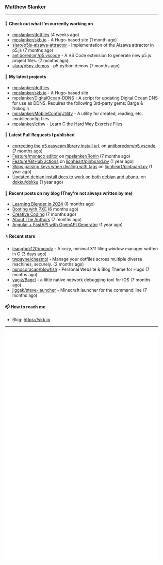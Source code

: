 ### Matthew Slanker
---
#### 👷 Check out what I'm currently working on

- [mpslanker/dotfiles](https://github.com/mpslanker/dotfiles) (4 weeks ago)
- [mpslanker/skb.io](https://github.com/mpslanker/skb.io) - A Hugo-based site (1 month ago)
- [slaro/p5js-aizawa-attractor](https://github.com/slaro/p5js-aizawa-attractor) - Implementation of the Aizawa attractor in p5.js (7 months ago)
- [antiboredom/p5.vscode](https://github.com/antiboredom/p5.vscode) - A VS Code extension to generate new p5.js project files. (7 months ago)
- [slaro/p5py-demos](https://github.com/slaro/p5py-demos) - p5 python demos (7 months ago)

#### 🌱 My latest projects

- [mpslanker/dotfiles](https://github.com/mpslanker/dotfiles)
- [mpslanker/skb.io](https://github.com/mpslanker/skb.io) - A Hugo-based site
- [mpslanker/DigitalOcean-DDNS](https://github.com/mpslanker/DigitalOcean-DDNS) - A script for updating Digital Ocean DNS for use as DDNS.  Requires the following 3rd-party gems: Barge &amp; Nokogiri
- [mpslanker/MobileConfigUtility](https://github.com/mpslanker/MobileConfigUtility) - A utility for created, reading, etc. .mobileconfig files.
- [mpslanker/lcthw](https://github.com/mpslanker/lcthw) - Learn C the Hard Way Exercise Files

#### 🔨 Latest Pull Requests I published

- [correcting the p5.easycam library install url.](https://github.com/antiboredom/p5.vscode/pull/62) on [antiboredom/p5.vscode](https://github.com/antiboredom/p5.vscode) (7 months ago)
- [Feature/monaco editor](https://github.com/mpslanker/Ronin/pull/1) on [mpslanker/Ronin](https://github.com/mpslanker/Ronin) (7 months ago)
- [Feature/GitHub actions](https://github.com/lionheart/pinboard.py/pull/30) on [lionheart/pinboard.py](https://github.com/lionheart/pinboard.py) (1 year ago)
- [Skips parsing keys when dealing with tags](https://github.com/lionheart/pinboard.py/pull/28) on [lionheart/pinboard.py](https://github.com/lionheart/pinboard.py) (1 year ago)
- [Updated debian install docs to work on both debian and ubuntu](https://github.com/dokku/dokku/pull/5658) on [dokku/dokku](https://github.com/dokku/dokku) (1 year ago)

#### 📜 Recent posts on my blog (They're not always written by me) 

- [Learning Blender in 2024](https://skb.io/posts/blender-getting-started/) (6 months ago)
- [Booting with PXE](https://skb.io/posts/booting-with-pxe/) (6 months ago)
- [Creative Coding](https://skb.io/posts/generative-art/) (7 months ago)
- [About The Authors](https://skb.io/about/) (7 months ago)
- [Angular &#43; FastAPI with OpenAPI Generator](https://skb.io/posts/ng&#43;fastapi/) (1 year ago)

#### ⭐ Recent stars

- [leanghok120/moody](https://github.com/leanghok120/moody) - A cozy, minimal X11 tiling window manager written in C (3 days ago)
- [twpayne/chezmoi](https://github.com/twpayne/chezmoi) - Manage your dotfiles across multiple diverse machines, securely. (2 months ago)
- [nunocoracao/blowfish](https://github.com/nunocoracao/blowfish) - Personal Website &amp; Blog Theme for Hugo (7 months ago)
- [yagiz/Bagel](https://github.com/yagiz/Bagel) - a little native network debugging tool for iOS (7 months ago)
- [jiggak/steve-launcher](https://github.com/jiggak/steve-launcher) - Minecraft launcher for the command line (7 months ago)

#### 📫 How to reach me
- Blog: https://skb.io
---
<img src="https://raw.githubusercontent.com/mpslanker/mpslanker/main/github-metrics.svg">